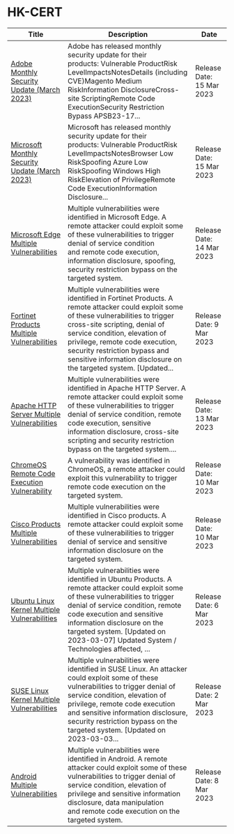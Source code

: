

# HK-CERT

 |Title|Description|Date|
 |---|---|---|
 |[Adobe Monthly Security Update (March 2023)](https://www.hkcert.org/security-bulletin/adobe-monthly-security-update-march-2023)|Adobe has released monthly security update for their products: Vulnerable ProductRisk LevelImpactsNotesDetails (including CVE)Magento Medium RiskInformation DisclosureCross-site ScriptingRemote Code ExecutionSecurity Restriction Bypass APSB23-17...|Release Date: 15 Mar 2023|
 |[Microsoft Monthly Security Update (March 2023)](https://www.hkcert.org/security-bulletin/microsoft-monthly-security-update-march-2023)|Microsoft has released monthly security update for their products: Vulnerable ProductRisk LevelImpactsNotesBrowser Low RiskSpoofing Azure Low RiskSpoofing Windows High RiskElevation of PrivilegeRemote Code ExecutionInformation Disclosure...|Release Date: 15 Mar 2023|
 |[Microsoft Edge Multiple Vulnerabilities](https://www.hkcert.org/security-bulletin/microsoft-edge-multiple-vulnerabilities_20230314)|Multiple vulnerabilities were identified in Microsoft Edge. A remote attacker could exploit some of these vulnerabilities to trigger denial of service condition and remote code execution, information disclosure, spoofing, security restriction bypass on the targeted system.|Release Date: 14 Mar 2023|
 |[Fortinet Products Multiple Vulnerabilities](https://www.hkcert.org/security-bulletin/fortinet-products-multiple-vulnerabilities_20230309)|Multiple vulnerabilities were identified in Fortinet Products. A remote attacker could exploit some of these vulnerabilities to trigger cross-site scripting, denial of service condition, elevation of privilege, remote code execution, security restriction bypass and sensitive information disclosure on the targeted system. [Updated...| Release Date: 9 Mar 2023 |
 |[Apache HTTP Server Multiple Vulnerabilities](https://www.hkcert.org/security-bulletin/apache-http-server-multiple-vulnerabilities_20230313)|Multiple vulnerabilities were identified in Apache HTTP Server. A remote attacker could exploit some of these vulnerabilities to trigger denial of service condition, remote code execution, sensitive information disclosure, cross-site scripting and security restriction bypass on the targeted system....|Release Date: 13 Mar 2023|
 |[ChromeOS Remote Code Execution Vulnerability](https://www.hkcert.org/security-bulletin/chromeos-remote-code-execution-vulnerability_20230310)|A vulnerability was identified in ChromeOS, a remote attacker could exploit this vulnerability to trigger remote code execution on the targeted system.|Release Date: 10 Mar 2023|
 |[Cisco Products Multiple Vulnerabilities](https://www.hkcert.org/security-bulletin/cisco-products-multiple-vulnerabilities_20230310)|Multiple vulnerabilities were identified in Cisco products. A remote attacker could exploit some of these vulnerabilities to trigger denial of service and sensitive information disclosure on the targeted system.|Release Date: 10 Mar 2023|
 |[Ubuntu Linux Kernel Multiple Vulnerabilities](https://www.hkcert.org/security-bulletin/ubuntu-linux-kernel-multiple-vulnerabilities_20230306)|Multiple vulnerabilities were identified in Ubuntu Products. A remote attacker could exploit some of these vulnerabilities to trigger denial of service condition, remote code execution and sensitive information disclosure on the targeted system. [Updated on 2023-03-07] Updated System / Technologies affected, ...| Release Date: 6 Mar 2023 |
 |[SUSE Linux Kernel Multiple Vulnerabilities](https://www.hkcert.org/security-bulletin/suse-linux-kernel-multiple-vulnerabilities_20230302)|Multiple vulnerabilities were identified in SUSE Linux. An attacker could exploit some of these vulnerabilities to trigger denial of service condition, elevation of privilege, remote code execution and sensitive information disclosure, security restriction bypass on the targeted system. [Updated on 2023-03-03...| Release Date: 2 Mar 2023 |
 |[Android Multiple Vulnerabilities](https://www.hkcert.org/security-bulletin/android-multiple-vulnerabilities_20230308)|Multiple vulnerabilities were identified in Android. A remote attacker could exploit some of these vulnerabilities to trigger denial of service condition, elevation of privilege and sensitive information disclosure, data manipulation and remote code execution on the targeted system.|Release Date: 8 Mar 2023|
 